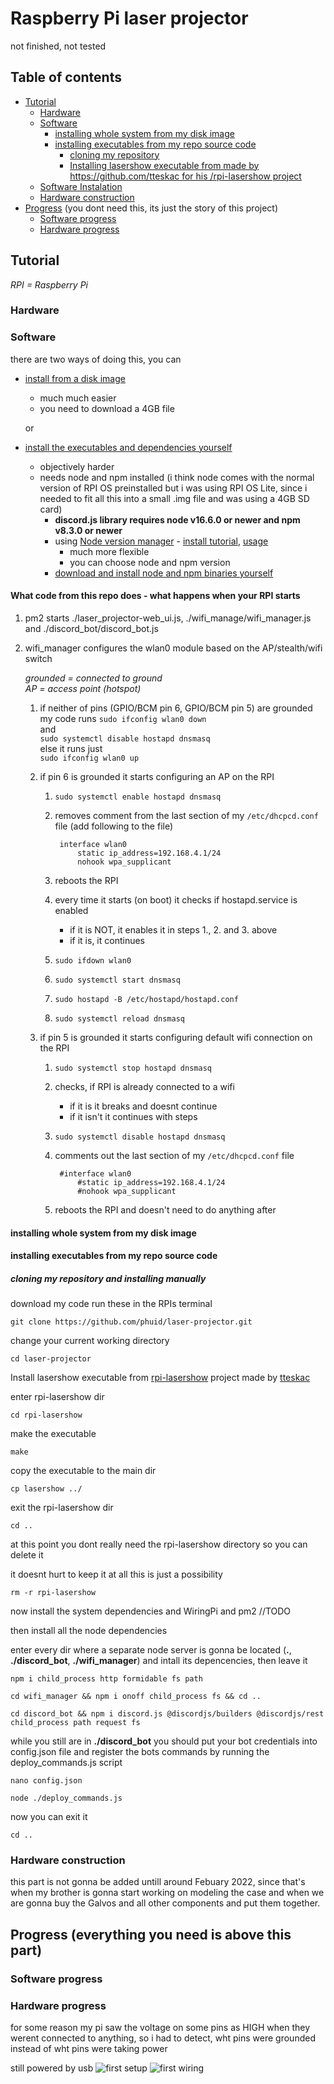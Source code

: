 # Raspberry Pi laser projector


not finished, not tested

## Table of contents

- [Tutorial](#tutorial)
  - [Hardware](#hardware)
  - [Software](#software)
    - [installing whole system from my disk image](#installing-whole-system-from-my-disk-image)
    - [installing executables from my repo source code](#installing-executables-from-my-repo-source-code)
      - [cloning my repository](#cloning-my-repository)
      - [Installing lasershow executable from made by https://github.com/tteskac for his /rpi-lasershow project](#installing-lasershow-executable-from-made-by-httpsgithubcomtteskac-for-his-rpi-lasershow-project)
  - [Software Instalation](#software-instalation)
  - [Hardware construction](#hardware-construction)
- [Progress](#progress-everything-you-need-is-above-this-part) (you dont need this, its just the story of this project)
  - [Software progress](#software-progress)
  - [Hardware progress](#hardware-progress)

## Tutorial

*RPI = Raspberry Pi*
### Hardware

### Software

there are two ways of doing this, you can

- [install from a disk image](#installing-whole-system-from-my-disk-image)
  - much much easier
  - you need to download a 4GB file

  or

- [install the executables and dependencies yourself](#installing-executables-from-my-repo-source-code)
  - objectively harder
  - needs node and npm installed (i think node comes with the normal version of RPI OS preinstalled but i was using RPI OS Lite, since i needed to fit all this into a small .img file and was using a 4GB SD card)
    - **discord.js library requires node v16.6.0 or newer and npm v8.3.0 or newer**
    - using [Node version manager](https://github.com/nvm-sh/nvm) - [install tutorial](https://github.com/nvm-sh/nvm#installing-and-updating), [usage](https://github.com/nvm-sh/nvm#usage)
      - much more flexible
      - you can choose node and npm version
    - [download and install node and npm binaries yourself](https://www.makersupplies.sg/blogs/tutorials/how-to-install-node-js-and-npm-on-the-raspberry-pi)

#### What code from this repo does - what happens when your RPI starts

1. pm2 starts ./laser_projector-web_ui.js, ./wifi_manage/wifi_manager.js and ./discord_bot/discord_bot.js

2. wifi_manager configures the wlan0 module based on the AP/stealth/wifi switch  

    *grounded = connected to ground*  
    *AP = access point (hotspot)*  

    1. if neither of pins (GPIO/BCM pin 6, GPIO/BCM pin 5) are grounded my code runs `sudo ifconfig wlan0 down`  
    and  
    `sudo systemctl disable hostapd dnsmasq`  
    else it runs just  
    `sudo ifconfig wlan0 up`

    2. if pin 6 is grounded it starts configuring an AP on the RPI

        1. `sudo systemctl enable hostapd dnsmasq`

        2. removes comment from the last section of my `/etc/dhcpcd.conf` file (add following to the file)  

                interface wlan0
                    static ip_address=192.168.4.1/24
                    nohook wpa_supplicant

        3. reboots the RPI

        4. every time it starts (on boot) it checks if hostapd.service is enabled
            - if it is NOT, it enables it in steps 1., 2. and 3. above
            - if it is, it continues

        5. `sudo ifdown wlan0`

        6. `sudo systemctl start dnsmasq`

        7. `sudo hostapd -B /etc/hostapd/hostapd.conf`

        8. `sudo systemctl reload dnsmasq`

    3. if pin 5 is grounded it starts configuring default wifi connection on the RPI
        1. `sudo systemctl stop hostapd dnsmasq`

        2. checks, if RPI is already connected to a wifi
            - if it is it breaks and doesnt continue
            - if it isn't it continues with steps 

        3. `sudo systemctl disable hostapd dnsmasq`

        4. comments out the last section of my `/etc/dhcpcd.conf` file

                #interface wlan0
                    #static ip_address=192.168.4.1/24
                    #nohook wpa_supplicant

        5. reboots the RPI and doesn't need to do anything after

#### installing whole system from my disk image

#### installing executables from my repo source code

##### cloning my repository and installing manually

download my code run these in the RPIs terminal

```console
git clone https://github.com/phuid/laser-projector.git
```

change your current working directory

```console
cd laser-projector
```

Install lasershow executable from [rpi-lasershow](https://github.com/tteskac/rpi-lasershow) project made by [tteskac](https://github.com/tteskac)

enter rpi-lasershow dir

```console
cd rpi-lasershow
```

make the executable

```console
make
```

copy the executable to the main dir

```console
cp lasershow ../
```

exit the rpi-lasershow dir

```console
cd ..
```

at this point you dont really need the rpi-lasershow directory so you can delete it

it doesnt hurt to keep it at all this is just a possibility

```console
rm -r rpi-lasershow
```

now install the system dependencies and WiringPi and pm2
//TODO

then install all the node dependencies

enter every dir where a separate node server is gonna be located (**.**, **./discord_bot**, **./wifi_manager**) and intall its depencencies, then leave it

```console
npm i child_process http formidable fs path
```

```console
cd wifi_manager && npm i onoff child_process fs && cd ..
```

```console
cd discord_bot && npm i discord.js @discordjs/builders @discordjs/rest child_process path request fs
```

while you still are in **./discord_bot** you should put your bot credentials into config.json file and register the bots commands by running the deploy_commands.js script

```console
nano config.json
```

```console
node ./deploy_commands.js
```

now you can exit it

```console
cd ..
```



### Hardware construction

this part is not gonna be added untill around Febuary 2022, since that's when my brother is gonna start working on modeling the case and when we are gonna buy the Galvos and all other components and put them together.

## Progress (everything you need is above this part)

### Software progress

### Hardware progress

for some reason my pi saw the voltage on some pins as HIGH when they werent connected to anything, so i had to detect, wht pins were grounded instead of wht pins were taking power

still powered by usb
![first setup](https://github.com/phuid/laser-projector/blob/master/img/progress-first_setup.jpg?raw=true)
![first wiring](https://github.com/phuid/laser-projector/blob/master/img/progress-first_wiring.jpg?raw=true)
